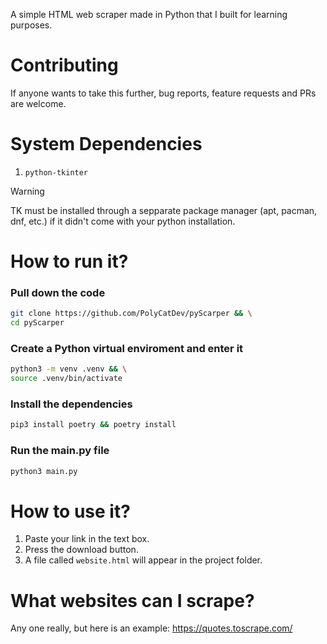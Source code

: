 A simple HTML web scraper made in Python that I built for learning purposes.

# Contributing

If anyone wants to take this further, bug reports, feature requests and PRs are welcome.

# System Dependencies

1. `python-tkinter`

> [!WARNING]
> TK must be installed through a sepparate package manager (apt, pacman, dnf, etc.) if it didn't come with your python installation.

# How to run it?

### Pull down the code

```bash
git clone https://github.com/PolyCatDev/pyScarper && \
cd pyScarper
```

### Create a Python virtual enviroment and enter it

```bash
python3 -m venv .venv && \
source .venv/bin/activate
```

### Install the dependencies

```bash
pip3 install poetry && poetry install
```

### Run the main.py file

```bash
python3 main.py
```

# How to use it?

1. Paste your link in the text box.
2. Press the download button.
3. A file called `website.html` will appear in the project folder.

# What websites can I scrape?

Any one really, but here is an example: https://quotes.toscrape.com/
